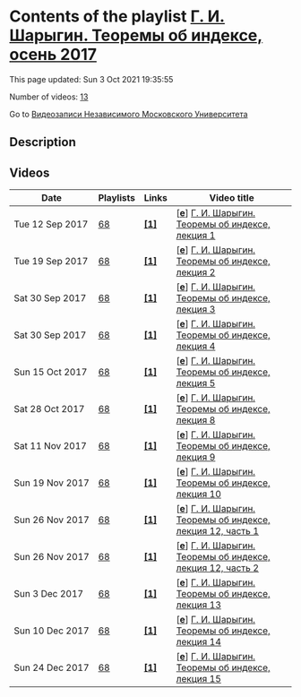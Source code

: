 # Contents of the playlist [Г. И. Шарыгин. Теоремы об индексе, осень 2017](https://www.youtube.com/playlist?list=PLp9ABVh6_x4H99bHx6FtCD6cLO5ugdHh5)

This page updated: Sun 3 Oct 2021 19:35:55

Number of videos: [13](#videos)

Go to [Видеозаписи Независимого Московского Университета](../README.md)

## Description



## Videos

|Date|Playlists|Links|Video title|
|---|---|---|---|
| Tue&nbsp;12&nbsp;Sep&nbsp;2017 | [68](../playlists/68 "Г. И. Шарыгин. Теоремы об индексе, осень 2017") | [**[1]**](http://ium.mccme.ru/f17/f17-sharygin.html) | [[**e**](https://studio.youtube.com/video/5RNWQLVxonQ/edit "Edit")] [Г. И. Шарыгин. Теоремы об индексе, лекция 1](https://www.youtube.com/watch?v=5RNWQLVxonQ&list=PLp9ABVh6_x4H99bHx6FtCD6cLO5ugdHh5 "Спецсеминар НМУ.&#013;8 сентября 2017 г. 17:30, НМУ 303 (Москва, Большой Власьевский пер., 11)&#013;http://ium.mccme.ru/f17/f17-sharygin.html") |
| Tue&nbsp;19&nbsp;Sep&nbsp;2017 | [68](../playlists/68 "Г. И. Шарыгин. Теоремы об индексе, осень 2017") | [**[1]**](http://ium.mccme.ru/f17/f17-sharygin.html) | [[**e**](https://studio.youtube.com/video/rzw8s254y0k/edit "Edit")] [Г. И. Шарыгин. Теоремы об индексе, лекция 2](https://www.youtube.com/watch?v=rzw8s254y0k&list=PLp9ABVh6_x4H99bHx6FtCD6cLO5ugdHh5 "Спецсеминар НМУ. Читает Никита Клемятин. &#013;15 сентября 2017 г. 17:30, НМУ 303 (Москва, Большой Власьевский пер., 11)&#013;http://ium.mccme.ru/f17/f17-sharygin.html") |
| Sat&nbsp;30&nbsp;Sep&nbsp;2017 | [68](../playlists/68 "Г. И. Шарыгин. Теоремы об индексе, осень 2017") | [**[1]**](http://ium.mccme.ru/f17/f17-sharygin.html) | [[**e**](https://studio.youtube.com/video/XrMop_dGguU/edit "Edit")] [Г. И. Шарыгин. Теоремы об индексе, лекция 3](https://www.youtube.com/watch?v=XrMop_dGguU&list=PLp9ABVh6_x4H99bHx6FtCD6cLO5ugdHh5 "Спецсеминар НМУ. Читает Никита Клемятин. &#013;22 сентября 2017 г. 17:30, НМУ 303 (Москва, Большой Власьевский пер., 11)&#013;http://ium.mccme.ru/f17/f17-sharygin.html") |
| Sat&nbsp;30&nbsp;Sep&nbsp;2017 | [68](../playlists/68 "Г. И. Шарыгин. Теоремы об индексе, осень 2017") | [**[1]**](http://ium.mccme.ru/f17/f17-sharygin.html) | [[**e**](https://studio.youtube.com/video/JOZDiC45Crk/edit "Edit")] [Г. И. Шарыгин. Теоремы об индексе, лекция 4](https://www.youtube.com/watch?v=JOZDiC45Crk&list=PLp9ABVh6_x4H99bHx6FtCD6cLO5ugdHh5 "Спецсеминар НМУ. &#013;29 сентября 2017 г. 17:30, НМУ 303 (Москва, Большой Власьевский пер., 11)&#013;http://ium.mccme.ru/f17/f17-sharygin.html") |
| Sun&nbsp;15&nbsp;Oct&nbsp;2017 | [68](../playlists/68 "Г. И. Шарыгин. Теоремы об индексе, осень 2017") | [**[1]**](http://ium.mccme.ru/f17/f17-sharygin.html) | [[**e**](https://studio.youtube.com/video/IjQ2AkxmlyI/edit "Edit")] [Г. И. Шарыгин. Теоремы об индексе, лекция 5](https://www.youtube.com/watch?v=IjQ2AkxmlyI&list=PLp9ABVh6_x4H99bHx6FtCD6cLO5ugdHh5 "Спецсеминар НМУ. &#013;6 октября 2017 г. 17:30, НМУ 303 (Москва, Большой Власьевский пер., 11)&#013;http://ium.mccme.ru/f17/f17-sharygin.html") |
| Sat&nbsp;28&nbsp;Oct&nbsp;2017 | [68](../playlists/68 "Г. И. Шарыгин. Теоремы об индексе, осень 2017") | [**[1]**](http://ium.mccme.ru/f17/f17-sharygin.html) | [[**e**](https://studio.youtube.com/video/cdx1hNWfcuM/edit "Edit")] [Г. И. Шарыгин. Теоремы об индексе, лекция 8](https://www.youtube.com/watch?v=cdx1hNWfcuM&list=PLp9ABVh6_x4H99bHx6FtCD6cLO5ugdHh5 "Спецсеминар НМУ. &#013;27 октября 2017 г. 17:30, НМУ 303 (Москва, Большой Власьевский пер., 11)&#013;http://ium.mccme.ru/f17/f17-sharygin.html") |
| Sat&nbsp;11&nbsp;Nov&nbsp;2017 | [68](../playlists/68 "Г. И. Шарыгин. Теоремы об индексе, осень 2017") | [**[1]**](http://ium.mccme.ru/f17/f17-sharygin.html) | [[**e**](https://studio.youtube.com/video/_lT2K2IvBTM/edit "Edit")] [Г. И. Шарыгин. Теоремы об индексе, лекция 9](https://www.youtube.com/watch?v=_lT2K2IvBTM&list=PLp9ABVh6_x4H99bHx6FtCD6cLO5ugdHh5 "Спецсеминар НМУ. &#013;3 ноября 2017 г. 17:30, НМУ 303 (Москва, Большой Власьевский пер., 11)&#013;http://ium.mccme.ru/f17/f17-sharygin.html") |
| Sun&nbsp;19&nbsp;Nov&nbsp;2017 | [68](../playlists/68 "Г. И. Шарыгин. Теоремы об индексе, осень 2017") | [**[1]**](http://ium.mccme.ru/f17/f17-sharygin.html) | [[**e**](https://studio.youtube.com/video/IWwprveOkGs/edit "Edit")] [Г. И. Шарыгин. Теоремы об индексе, лекция 10](https://www.youtube.com/watch?v=IWwprveOkGs&list=PLp9ABVh6_x4H99bHx6FtCD6cLO5ugdHh5 "Спецсеминар НМУ. &#013;10 ноября 2017 г. 17:30, НМУ 303 (Москва, Большой Власьевский пер., 11)&#013;http://ium.mccme.ru/f17/f17-sharygin.html") |
| Sun&nbsp;26&nbsp;Nov&nbsp;2017 | [68](../playlists/68 "Г. И. Шарыгин. Теоремы об индексе, осень 2017") | [**[1]**](http://ium.mccme.ru/f17/f17-sharygin.html) | [[**e**](https://studio.youtube.com/video/2u4mFM38idw/edit "Edit")] [Г. И. Шарыгин. Теоремы об индексе, лекция 12, часть 1](https://www.youtube.com/watch?v=2u4mFM38idw&list=PLp9ABVh6_x4H99bHx6FtCD6cLO5ugdHh5 "По техническим причинам малая часть лекции выложена отдельно. Приносим извинения за доставленные неудобства.&#013;Спецсеминар НМУ. &#013;24 ноября 2017 г. 17:30, НМУ 303 (Москва, Большой Власьевский пер., 11)&#013;http://ium.mccme.ru/f17/f17-sharygin.html") |
| Sun&nbsp;26&nbsp;Nov&nbsp;2017 | [68](../playlists/68 "Г. И. Шарыгин. Теоремы об индексе, осень 2017") | [**[1]**](http://ium.mccme.ru/f17/f17-sharygin.html) | [[**e**](https://studio.youtube.com/video/_c-AXsI5jkE/edit "Edit")] [Г. И. Шарыгин. Теоремы об индексе, лекция 12, часть 2](https://www.youtube.com/watch?v=_c-AXsI5jkE&list=PLp9ABVh6_x4H99bHx6FtCD6cLO5ugdHh5 "По техническим причинам малая часть лекции выложена отдельно. Приносим извинения за доставленные неудобства.&#013;Спецсеминар НМУ. &#013;24 ноября 2017 г. 17:30, НМУ 303 (Москва, Большой Власьевский пер., 11)&#013;http://ium.mccme.ru/f17/f17-sharygin.html") |
| Sun&nbsp;3&nbsp;Dec&nbsp;2017 | [68](../playlists/68 "Г. И. Шарыгин. Теоремы об индексе, осень 2017") | [**[1]**](http://ium.mccme.ru/f17/f17-sharygin.html) | [[**e**](https://studio.youtube.com/video/JY7Z5VWWoGM/edit "Edit")] [Г. И. Шарыгин. Теоремы об индексе, лекция 13](https://www.youtube.com/watch?v=JY7Z5VWWoGM&list=PLp9ABVh6_x4H99bHx6FtCD6cLO5ugdHh5 "Спецсеминар НМУ. &#013;1 декабря 2017 г. 17:30, НМУ 303 (Москва, Большой Власьевский пер., 11)&#013;http://ium.mccme.ru/f17/f17-sharygin.html") |
| Sun&nbsp;10&nbsp;Dec&nbsp;2017 | [68](../playlists/68 "Г. И. Шарыгин. Теоремы об индексе, осень 2017") | [**[1]**](http://ium.mccme.ru/f17/f17-sharygin.html) | [[**e**](https://studio.youtube.com/video/OC2feL2I2lY/edit "Edit")] [Г. И. Шарыгин. Теоремы об индексе, лекция 14](https://www.youtube.com/watch?v=OC2feL2I2lY&list=PLp9ABVh6_x4H99bHx6FtCD6cLO5ugdHh5 "Спецсеминар НМУ. &#013;8 декабря 2017 г. 17:30, НМУ 303 (Москва, Большой Власьевский пер., 11)&#013;http://ium.mccme.ru/f17/f17-sharygin.html") |
| Sun&nbsp;24&nbsp;Dec&nbsp;2017 | [68](../playlists/68 "Г. И. Шарыгин. Теоремы об индексе, осень 2017") | [**[1]**](http://ium.mccme.ru/f17/f17-sharygin.html) | [[**e**](https://studio.youtube.com/video/i9m4seaZ6tI/edit "Edit")] [Г. И. Шарыгин. Теоремы об индексе, лекция 15](https://www.youtube.com/watch?v=i9m4seaZ6tI&list=PLp9ABVh6_x4H99bHx6FtCD6cLO5ugdHh5 "Спецсеминар НМУ. &#013;15 декабря 2017 г. 17:30, НМУ 303 (Москва, Большой Власьевский пер., 11)&#013;http://ium.mccme.ru/f17/f17-sharygin.html") |
